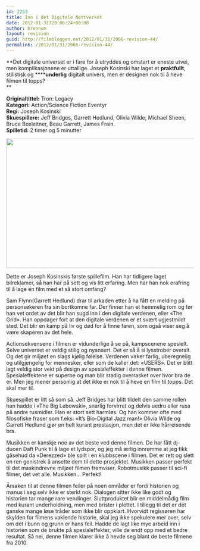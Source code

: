 ```yaml
---
id: 2253
title: Inn i det Digitale Nettverket
date: 2012-01-31T20:06:24+00:00
author: brennum
layout: revision
guid: http://filmbloggen.net/2012/01/31/2066-revision-44/
permalink: /2012/01/31/2066-revision-44/
---
```

**Det digitale universet er i fare for å utryddes og omstart er eneste utvei, men komplikasjonene er uttallige. Joseph Kosinski har laget et **praktfullt**, stilistisk og ******underlig** digitalt univers, men er designen nok til å heve filmen til topps?  
** 

<!--more-->

**Originaltittel:** Tron: Legacy  
**Kategori:** Action/Science Fiction Eventyr  
**Regi:** Joseph Kosinski  
**Skuespillere:** Jeff Bridges, Garrett Hedlund, Olivia Wilde, Michael Sheen, Bruce Boxleitner, Beau Garrett, James Frain.  
**Spilletid:** 2 timer og 5 minutter

<a href="http://filmbloggen.net/?attachment_id=2118" rel="attachment wp-att-2118"><img class="alignnone size-large wp-image-2118" src="http://filmbloggen.net/wp-content/uploads//2012/01/2010_tron_legacy_048-620x348.jpg" alt="" width="620" height="348" /></a>

Dette er Joseph Kosinskis første spillefilm. Han har tidligere laget bilreklamer, så han har på sett og vis litt erfaring. Men har han nok erafring til å lage en film med et så stort omfang?

Sam Flynn(Garrett Hedlund) drar til arkaden etter å ha fått en melding på personsøkeren fra sin bortkomne far. Der finner han et hemmelig rom og før han vet ordet av det blir han sugd inn i den digitale verdenen, eller &laquo;The Grid&raquo;. Han oppdager fort at den digitale verdenen er et svært ugjestmildt sted. Det blir en kamp på liv og død for å finne faren, som også viser seg å være skaperen av det hele.

Actionsekvensene i filmen er vidunderlige å se på, kampscenene spesielt. Selve universet er veldig stilig og nyansert. Det er så å si lysstrober overalt. Og det gir miljøet en slags kjølig følelse. Verdenen virker farlig, uberegnelig og utilgjengelig for mennesker, eller som de kaller det: &laquo;USERS&raquo;. Det er blitt lagt veldig stor vekt på design av spesialeffekter i denne filmen. Spesialeffektene er superbe og man blir stadig overrasket over hvor bra de er. Men jeg mener personlig at det ikke er nok til å heve en film til topps. Det skal mer til.

Skuespillet er litt så som så. Jeff Bridges har blitt tildelt den samme rollen han hadde i &laquo;The Big Lebowski&raquo;, snarlig forvirret og delvis uedru eller rusa på andre rusmidler. Han er stort sett harmløs. Og han kommer ofte med filosofiske fraser som f.eks: &laquo;It&#8217;s Bio-Digital Jazz man!&raquo; Olivia Wilde og Garrett Hedlund gjør en helt kurant prestasjon, men det er ikke hårreisende bra.

Musikken er kanskje noe av det beste ved denne filmen. De har fått dj-duoen Daft Punk til å lage et lydspor, og jeg må ærlig innrømme at jeg fikk gåsehud da &laquo;Derezzed&raquo; ble spilt i en klubbscene i filmen. Det er rett og slett en ren genistrek å ansette dem til dette prosjektet. Musikken passer perfekt til det maskindrevne miljøet filmen fremviser. Robotmusikk passer til sci-fi filmer, det vet alle. Musikken&#8230; Perfekt!

Årsaken til at denne filmen feiler på noen områder er fordi historien og manus i seg selv ikke er sterkt nok. Dialogen sitter ikke like godt og historien tar mange rare vendinger. Sluttproduktet blir en middelmådig film med kurant underholdning, men med brister i plottet. I tillegg til det er det ganske mange løse tråder som ikke blir oppklart. Hvorvidt regissøren har skylden for filmens vaklende historie, skal jeg ikke spekulere mer over, selv om det i bunn og grunn er hans feil. Hadde de lagt like mye arbeid inn i historien som de brukte på spesialeffekter, ville de endt opp med et bedre resultat. Så nei, denne filmen klarer ikke å hevde seg blant de beste filmene fra 2010.

&nbsp;